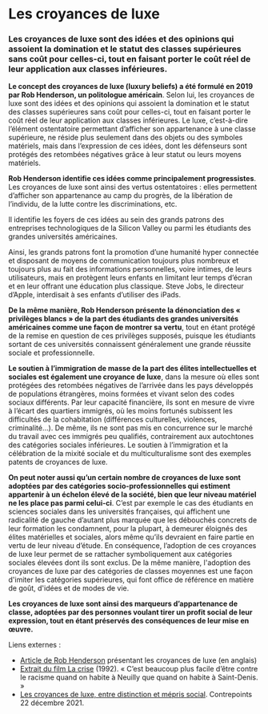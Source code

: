# Les croyances de luxe

### Les croyances de luxe sont des idées et des opinions qui assoient la domination et le statut des classes supérieures sans coût pour celles-ci, tout en faisant porter le coût réel de leur application aux classes inférieures.

**Le concept des croyances de luxe (luxury beliefs) a été formulé en 2019 par Rob Henderson, un politologue américain**. Selon lui, les croyances de luxe sont des idées et des opinions qui assoient la domination et le statut des classes supérieures sans coût pour celles-ci, tout en faisant porter le coût réel de leur application aux classes inférieures. Le luxe, c’est-à-dire l’élément ostentatoire permettant d’afficher son appartenance à une classe supérieure, ne réside plus seulement dans des objets ou des symboles matériels, mais dans l’expression de ces idées, dont les défenseurs sont protégés des retombées négatives grâce à leur statut ou leurs moyens matériels.

**Rob Henderson identifie ces idées comme principalement progressistes**. Les croyances de luxe sont ainsi des vertus ostentatoires : elles permettent d’afficher son appartenance au camp du progrès, de la libération de l’individu, de la lutte contre les discriminations, etc.

Il identifie les foyers de ces idées au sein des grands patrons des entreprises technologiques de la Silicon Valley ou parmi les étudiants des grandes universités américaines.

Ainsi, les grands patrons font la promotion d’une humanité hyper connectée et disposant de moyens de communication toujours plus nombreux et toujours plus au fait des informations personnelles, voire intimes, de leurs utilisateurs, mais en protègent leurs enfants en limitant leur temps d’écran et en leur offrant une éducation plus classique. Steve Jobs, le directeur d’Apple, interdisait à ses enfants d’utiliser des iPads.

**De la même manière, Rob Henderson présente la dénonciation des « privilèges blancs » de la part des étudiants des grandes universités américaines comme une façon de montrer sa vertu**, tout en étant protégé de la remise en question de ces privilèges supposés, puisque les étudiants sortant de ces universités connaissent généralement une grande réussite sociale et professionnelle.

**Le soutien à l’immigration de masse de la part des élites intellectuelles et sociales est également une croyance de luxe**, dans la mesure où elles sont protégées des retombées négatives de l’arrivée dans les pays développés de populations étrangères, moins formées et vivant selon des codes sociaux différents. Par leur capacité financière, ils sont en mesure de vivre à l’écart des quartiers immigrés, où les moins fortunés subissent les difficultés de la cohabitation (différences culturelles, violences, criminalité…). De même, ils ne sont pas mis en concurrence sur le marché du travail avec ces immigrés peu qualifiés, contrairement aux autochtones des catégories sociales inférieures. Le soutien à l’immigration et la célébration de la mixité sociale et du multiculturalisme sont des exemples patents de croyances de luxe.

**On peut noter aussi qu’un certain nombre de croyances de luxe sont adoptées par des catégories socio-professionnelles qui estiment appartenir à un échelon élevé de la société, bien que leur niveau matériel ne les place pas parmi celui-ci**. C’est par exemple le cas des étudiants en sciences sociales dans les universités françaises, qui affichent une radicalité de gauche d’autant plus marquée que les débouchés concrets de leur formation les condamnent, pour la plupart, à demeurer éloignés des élites matérielles et sociales, alors même qu’ils devraient en faire partie en vertu de leur niveau d’étude. En conséquence, l’adoption de ces croyances de luxe leur permet de se rattacher symboliquement aux catégories sociales élevées dont ils sont exclus. De la même manière, l'adoption des croyances de luxe par des catégories de classes moyennes est une façon d'imiter les catégories supérieures, qui font office de référence en matière de goût, d'idées et de modes de vie.

**Les croyances de luxe sont ainsi des marqueurs d’appartenance de classe, adoptées par des personnes voulant tirer un profit social de leur expression, tout en étant préservés des conséquences de leur mise en œuvre.**

Liens externes :

* [Article de Rob Henderson](https://www.robkhenderson.com/p/how-the-luxury-beliefs-of-an-educated) présentant les croyances de luxe (en anglais)
* [Extrait du film La crise](https://www.youtube.com/watch?v=_FerAaiXO54) (1992). « C’est beaucoup plus facile d’être contre le racisme quand on habite à Neuilly que quand on habite à Saint-Denis. »
* [Les croyances de luxe, entre distinction et mépris social](https://www.contrepoints.org/2021/12/22/417612-les-croyances-de-luxe-entre-distinction-et-mepris-social). Contrepoints 22 décembre 2021.
